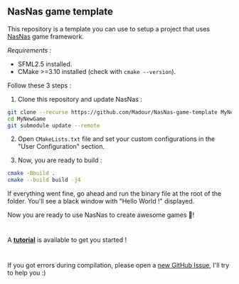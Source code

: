## NasNas game template

This repository is a template you can use to setup a project that uses [NasNas](https://github.com/Madour/NasNas) game framework.

*Requirements :*

- SFML2.5 installed.
- CMake >=3.10 installed (check with `cmake --version`).

Follow these 3 steps :

1. Clone this repository and update NasNas :
```bash
git clone --recurse https://github.com/Madour/NasNas-game-template MyNewGame
cd MyNewGame
git submodule update --remote
```
2. Open `CMakeLists.txt` file and set your custom configurations in the "User Configuration" section.

3. Now, you are ready to build :

```bash
cmake -Bbuild .
cmake --build build -j4
```

If everything went fine, go ahead and run the binary file at the root of the folder. You'll see a black window with "Hello World !" displayed.

Now you are ready to use NasNas to create awesome games :tada:!

# 

A **[tutorial](https://github.com/Madour/NasNas/wiki)** is available to get you started ! 

#

If you got errors during compilation, please open a [new GitHub Issue](https://github.com/Madour/NasNas/issues), I'll try to help you :)
